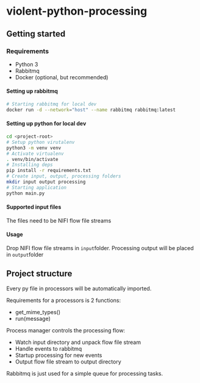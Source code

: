 # violent-python-processing

## Getting started

### Requirements
* Python 3
* Rabbitmq
* Docker (optional, but recommended)

#### Setting up rabbitmq
```bash
# Starting rabbitmq for local dev
docker run -d --network="host" --name rabbitmq rabbitmq:latest
```

#### Setting up python for local dev
```bash
cd <project-root>
# Setup python virutalenv
python3 -m venv venv
# Activate virtualenv
. venv/bin/activate
# Installing deps
pip install -r requirements.txt
# Create input, output, processing folders
mkdir input output processing
# Starting application
python main.py
```

#### Supported input files
The files need to be NIFI flow file streams

#### Usage
Drop NIFI flow file streams in `input`folder. Processing output will be placed in `output`folder

## Project structure

Every py file in processors will be automatically imported.

Requirements for a processors is 2 functions:
* get_mime_types()
* run(message)


Process manager controls the processing flow:
* Watch input directory and unpack flow file stream
* Handle events to rabbitmq
* Startup processing for new events
* Output flow file stream to output directory

Rabbitmq is just used for a simple queue for processing tasks.